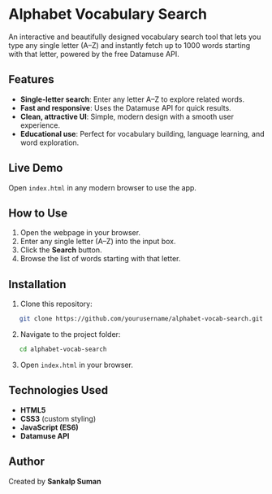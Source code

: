 # Alphabet Vocabulary Search

An interactive and beautifully designed vocabulary search tool that lets you type any single letter (A–Z) and instantly fetch up to 1000 words starting with that letter, powered by the free Datamuse API.

## Features

* **Single-letter search**: Enter any letter A–Z to explore related words.
* **Fast and responsive**: Uses the Datamuse API for quick results.
* **Clean, attractive UI**: Simple, modern design with a smooth user experience.
* **Educational use**: Perfect for vocabulary building, language learning, and word exploration.

## Live Demo

Open `index.html` in any modern browser to use the app.

## How to Use

1. Open the webpage in your browser.
2. Enter any single letter (A–Z) into the input box.
3. Click the **Search** button.
4. Browse the list of words starting with that letter.

## Installation

1. Clone this repository:

```bash
   git clone https://github.com/yourusername/alphabet-vocab-search.git
```

2. Navigate to the project folder:

```bash
   cd alphabet-vocab-search
```

3. Open `index.html` in your browser.

## Technologies Used

* **HTML5**
* **CSS3** (custom styling)
* **JavaScript (ES6)**
* **Datamuse API**

## Author

Created by **Sankalp Suman**
